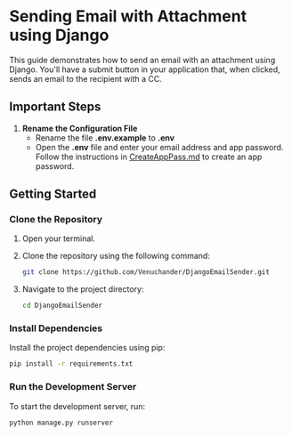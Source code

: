 # Sending Email with Attachment using Django

This guide demonstrates how to send an email with an attachment using Django. You'll have a submit button in your application that, when clicked, sends an email to the recipient with a CC.

## Important Steps

1. **Rename the Configuration File**
   - Rename the file **.env.example** to **.env**
   - Open the **.env** file and enter your email address and app password. Follow the instructions in [CreateAppPass.md](CreateAppPass.md) to create an app password.

## Getting Started

### Clone the Repository

1. Open your terminal.
2. Clone the repository using the following command:

    ```bash
    git clone https://github.com/Venuchander/DjangoEmailSender.git
    ```

3. Navigate to the project directory:

    ```bash
    cd DjangoEmailSender
    ```

### Install Dependencies

Install the project dependencies using pip:

```bash
pip install -r requirements.txt
```

### Run the Development Server

To start the development server, run:

```bash
python manage.py runserver
```
